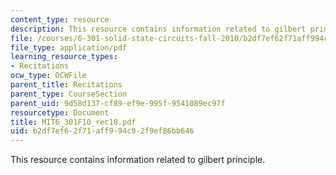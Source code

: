```yaml
---
content_type: resource
description: This resource contains information related to gilbert principle.
file: /courses/6-301-solid-state-circuits-fall-2010/b2df7ef62f71aff994c92f9ef86bb646_MIT6_301F10_rec18.pdf
file_type: application/pdf
learning_resource_types:
- Recitations
ocw_type: OCWFile
parent_title: Recitations
parent_type: CourseSection
parent_uid: 9d58d137-cf89-ef9e-995f-9541089ec97f
resourcetype: Document
title: MIT6_301F10_rec18.pdf
uid: b2df7ef6-2f71-aff9-94c9-2f9ef86bb646
---
```

This resource contains information related to gilbert principle.

